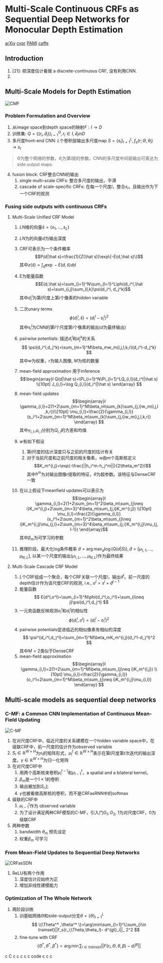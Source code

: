 # Multi-Scale Continuous CRFs as Sequential Deep Networks for Monocular Depth Estimation
[arXiv](https://arxiv.org/abs/1704.02157)
[cvpr](http://openaccess.thecvf.com/content_cvpr_2017/papers/Xu_Multi-Scale_Continuous_CRFs_CVPR_2017_paper.pdf)
[PAMI](https://arxiv.org/abs/1803.00891)
[caffe](https://github.com/danxuhk/ContinuousCRF-CNN)

## Introduction
1. [21]: 把深度估计看做 a discrete-continuous CRF, 没有利用CNN.
2. [9]: 两个CNN，一个全局粗糙估计，一个局部改良

## Multi-Scale Models for Depth Estimation
![CMF](./.assets/CMF.jpg)
### Problem Formulation and Overview
1. 从image space到depth space的映射$F:I\to D$
2. 训练集: $Q=\{(r_i,\bar d_i)\}_{i=1}^Q, r_i\in I, \bar d_i in D$
3. 多尺度front-end CNN: $L$个卷积层输出多尺度map $S=\{s_l\}_{l=1}^L, f_s(r;\Theta,\theta_l)\to s_l$
> $\Theta$为整个网络的参数，$\theta_l$为第$l$层的参数。CNN的多尺度中间层输出可表达为side output maps

4. fusion block: CRF整合CNN的输出
   1. single multi-scale CRFs: 整合多尺度的输出，平滑
   2. cascade of scale-specific CRFs: 在每一个尺度$l$，整合$s_l$，且输出作为下一个CRF的观测

### Fusing side outputs with continuous CRFs
1. Multi-Scale Unified CRF Model
   1. $LN$维的向量$\hat s=\{s_1,...,s_L\}$
   2. $LN$为的向量$d$为输出深度
   3. CRF可表示为一个条件概率
   $$P(d|\hat s)=\frac{1}{Z(\hat s)}\exp\{-E(d,\hat s)\}$$
   其中$z(\hat s)=\int_d\exp-E(d,\hat s)dd$
   4. E为能量函数
   $$E(d,\hat s)=\sum_{i=1}^N\sum_{l=1}^L\phi(d_i^l,\hat s)+\sum_{i,j}\sum_{l,k}\psi(d_i^l, d_j^k)$$
   其中$d_i^l$为第$l$尺度上第$i$个像素的hidden variable
   5. 二次unary terms
   $$ \phi(d_i^l,\hat s)=(d_i^l-s_i^l)^2 $$
   其中$s_i^l$为CNN的第$l$个尺度第$i$个像素的输出($d$为最终输出)
   6. pairwise potentials: 描述$d_i^l$和$d_j^k$的关系
   $$ \psi(d_i^l,d_j^k)=\sum_{m=1}^M\beta_mw_m(i,j,l,k,r)(d_i^l-d_j^k) $$
   其中$w$为权重，$r$为输入图像, $M$为核的数量
   7. mean-field approximation 用于inference
   $$\begin{array}l
   Q(d|\hat s)=\Pi_{i=1}^N\Pi_{l=1}^LQ_{i,l}(d_i^l|\hat s) \\[10pt]
   J_{i,l}=\log Q_{i,l}(d_i^l|\hat s)
   \end{array}
   $$
   8. mean-field updates
   $$\begin{array}l
   \gamma_{i,l}=2(1+2\sum_{m=1}^M\beta_m\sum_{k}\sum_{j,i}w_m(i,j,l,k,r))\\[10pt]
   \mu_{i,l}=\frac{2}{\gamma_{i,l}}(s_i^l+2\sum_{m=1}^M\beta_m\sum_{k}\sum_{j,i}w_m(i,j,l,k,r))
   \end{array}
   $$
   其中$\gamma_{i,l}, \mu_{i,l}$分别为$Q_{i,l}$的方差和均值
   9. $w$有如下假设
      1. 第$l$尺度的估计深度只与之前的尺度的估计有关
      2. 对于当前尺度和之前尺度的相关像素，$w$由$m$个高斯核定义 $$K_m^{i,j}=\exp(-\frac{||h_i^m-h_j^m||}{2\theta_m^2})$$
     其中$h^m$为对输出图像$r$提取的特征，$\theta$为超参数。该特征与DenseCRF一致

   10. 在以上假设下meanfield updates可以表示为
   $$\begin{array}l
   \gamma_{i,l}=2(1+2\sum_{m=1}^2\beta_m\sum_{j\neq i}K_m^{i,j}+2\sum_{m=3}^4\beta_m\sum_{j,i}K_m^{i,j}) \\[10pt]
   \mu_{i,l}=\frac{2}{\gamma_{i,l}}(s_i^l+2\sum_{m=1}^2\beta_m\sum_{j\neq i}K_m^{i,j}\mu_{j,l}+2\sum_{m=3}^4\beta_m\sum_{j,i}K_m^{i,j}\mu_{j,l-1})
   \end{array}$$
   其中$\beta_m$为可学习的参数
   11. 推理阶段，最大化log条件概率 $\widetilde d=\arg\max_d\log(Q(d|S)), \widetilde d=[\mu_{1,1},...,\mu_{N,L}]$, 以某一个尺度的输出$(\mu_{1,L},...,\mu_{N,L})$作为最终结果

2. Multi-Scale Cascade CRF Model
   1. $L$个CRF组成一个聚合，每个CRF关联一个尺度$l$，输出$d^l$。前一尺度的depth估计作为该尺度CRF的观测, i.e., $o^l=s^l+\widetilde d^{l-1}$
   2. 能量函数
   $$ E(d^l,o^l)=\sum_{i=1}^N\phi(d_i^l,o_i^l)+\sum_{i\neq j}\psi(d_i^l,d_j^l) $$
   3. 一元势函数反映观测$o_i^l$和$d_i^l$的相似性
   $$ \phi(d_i^l,o^l)=(d_i^l-o_i^l)^2 $$
   3. pairwise potentials促进临近的相似像素有相似的深度
   $$ \psi^{d_i^l,d_j^l}=\sum_{m=1}^M\beta_mK_m^{i,j}(d_i^l-d_j^l)^2 $$
   其中$M=2$类似于DenseCRF
   4. mean-field approximation
   $$\begin{array}l
   \gamma_{i,l}=2(1+2\sum_{m=1}^M\beta_m\sum_{j\neq i}K_m^{i,j}) \\[10pt]
   \mu_{i,l}=\frac{2}{\gamma_{i,l}}(o_i^l+2\sum_{m=1}^M\beta_m\sum_{j\neq i}K_m^{i,j}\mu_{i,l})
   \end{array}
   $$

## Multi-scale models as sequential deep networks

### C-MF: a Common CNN Implementation of Continuous Mean-Field Updating
![C-MF](./.assets/C-MF.jpg)
1. 在对尺度CRF中，临近尺度的关系建模在一个hidden variable space中，在级联CRF中，前一尺度的估计作为observed variable
2. $S_l\in \mathbb R^{W\times H}$为$s_l$的矩阵形式，$\mu_l^t\in \mathbb R^{W\times H}$表示在第$l$尺度第$t$次迭代的输出深度。$\gamma\in \mathbb R^{W\times H}$为归一化矩阵
3. 在对尺度CRF中
   1. 用两个高斯核来卷积$\mu_l^{t-1}$和$\mu_{l-1}^{t}$，a spatial and a bilateral kernel。
   2. $\beta_m$是一个$1\times 1$的卷积
   3. 输出被加到$S_l$上
   4. $\gamma$也被看做高斯核的卷积，而不是CRFasRNN中的softmax
4. 级联的CRF中
   1. $\mu_{l-1}^t$作为 observed variable
   2. 为了设计满足两种CRF模型的C-MF，引入门$G_1,G_2$, 1为对尺度CRF，0为级联CRF
5. 两种参数
   1. bandwidth $\theta_m$ 预先设定
   2. 权重$\beta_m$ 可学习

### From Mean-Field Updates to Sequential Deep Networks
![CRFasSDN](./.assets/CRFasSDN.jpg)
1. ReLU有两个作用
   1. 深度估计应始终为正
   2. 增加非线性建模能力

### Optimization of The Whole Network
1. 两阶段训练
   1. 训基础网络$\Theta$和side-output分支$\theta=\{\theta\}^L_{l=1}$
   $$ \{\Theta^* ,\theta^* \}=\arg\min\sum_{l=1}^L\sum_{i\in trainset}||f_s(r_i;\Theta,\theta_l)- d^{gt}_i||_ 2^2 $$
   2. fine-tune with CRF
   $$\{\Theta^* ,\theta^* ,\beta^* \}=\arg\min\sum_{i\in trainset}||F(r_i,\Theta,\theta,\beta)-d^{gt}_i||$$

c
C
c
c
c
c
c
code
c
c
c
